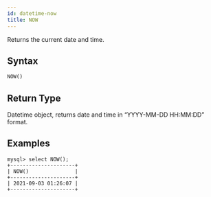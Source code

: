```yaml
---
id: datetime-now
title: NOW
---
```


Returns the current date and time.

## Syntax

```sql
NOW()
```

## Return Type

Datetime object, returns date and time in “YYYY-MM-DD HH:MM:DD” format.

## Examples

```
mysql> select NOW();
+---------------------+
| NOW()               |
+---------------------+
| 2021-09-03 01:26:07 |
+---------------------+
```
